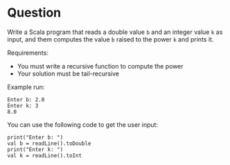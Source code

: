 Question
========

Write a Scala program that reads a double value `b` and an integer value `k` as input, and them computes the value `b` raised to the power `k` and prints it.

Requirements:
* You must write a recursive function to compute the power
* Your solution must be tail-recursive

Example run:

    Enter b: 2.0 
    Enter k: 3 
    8.0
    
You can use the following code to get the user input:

    print("Enter b: ")
    val b = readLine().toDouble
    print("Enter k: ")
    val k = readLine().toInt

